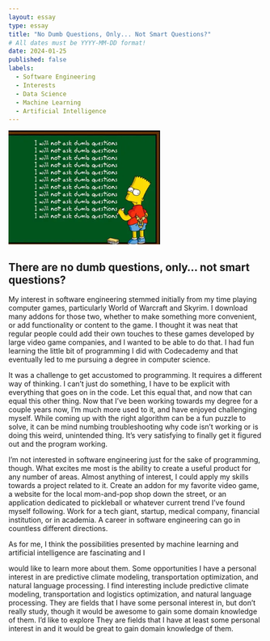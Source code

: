 ```yaml
---
layout: essay
type: essay
title: "No Dumb Questions, Only... Not Smart Questions?"
# All dates must be YYYY-MM-DD format!
date: 2024-01-25
published: false
labels:
  - Software Engineering
  - Interests
  - Data Science
  - Machine Learning
  - Artificial Intelligence
---
```


<img width="300px" class="rounded float-start pe-4" src="../img/dumb-questions.png">

## There are no dumb questions, only… not smart questions?

My interest in software engineering stemmed initially from my time playing computer games, particularly World of Warcraft and Skyrim. I download many addons for those two, whether to make something more convenient, or add functionality or content to the game. I thought it was neat that regular people could add their own touches to these games developed by large video game companies, and I wanted to be able to do that. I had fun learning the little bit of programming I did with Codecademy and that eventually led to me pursuing a degree in computer science.

It was a challenge to get accustomed to programming. It requires a different way of thinking. I can’t just do something, I have to be explicit with everything that goes on in the code. Let this equal that, and now that can equal this other thing. Now that I’ve been working towards my degree for a couple years now, I’m much more used to it, and have enjoyed challenging myself. While coming up with the right algorithm can be a fun puzzle to solve, it can be mind numbing troubleshooting why code isn’t working or is doing this weird, unintended thing. It’s very satisfying to finally get it figured out and the program working. 

I’m not interested in software engineering just for the sake of programming, though. What excites me most is the ability to create a useful product for any number of areas. Almost anything of interest, I could apply my skills towards a project related to it. Create an addon for my favorite video game, a website for the local mom-and-pop shop down the street, or an application dedicated to pickleball or whatever current trend I’ve found myself following. Work for a tech giant, startup, medical company, financial institution, or in academia. A career in software engineering can go in countless different directions.

As for me, I think the possibilities presented by machine learning and artificial intelligence are fascinating and I 

would like to learn more about them. Some opportunities I have a personal interest in are predictive climate modeling, transportation optimization, and natural language processing.
I find interesting include predictive climate modeling, transportation and logistics optimization, and natural language processing. 
They are fields that I have some personal interest in, but don’t really study, though it would be awesome to gain some domain knowledge of them. 
I’d like to explore 
They are fields that I have at least some personal interest in and it would be great to gain domain knowledge of them.

